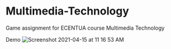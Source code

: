 # Multimedia-Technology

Game assignment for ECENTUA course Multimedia Technology

Demo
![Screenshot 2021-04-15 at 11 16 53 AM](https://user-images.githubusercontent.com/57195698/114837206-225fc600-9ddc-11eb-811b-3049cdc54337.png)
